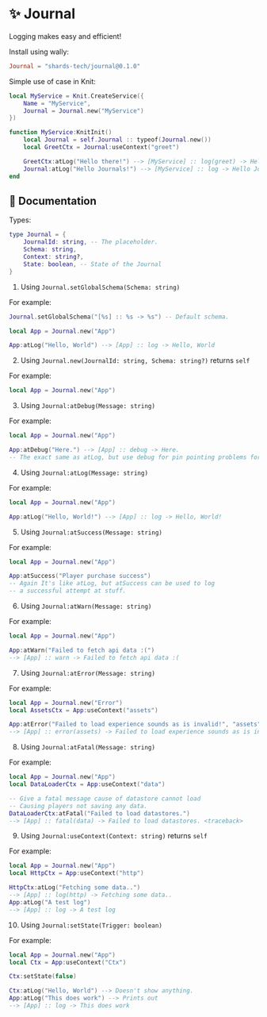 # ✨ Journal

Logging makes easy and efficient! 

Install using wally: 

```toml
Journal = "shards-tech/journal@0.1.0"
```

Simple use of case in Knit:

```lua
local MyService = Knit.CreateService({
    Name = "MyService",
    Journal = Journal.new("MyService")
})

function MyService:KnitInit()
    local Journal = self.Journal :: typeof(Journal.new())
    local GreetCtx = Journal:useContext("greet")

    GreetCtx:atLog("Hello there!") --> [MyService] :: log(greet) -> Hello there!
    Journal:atLog("Hello Journals!") --> [MyService] :: log -> Hello Journals!
end
```

## 📃 Documentation

Types:

```lua
type Journal = {
    JournalId: string, -- The placeholder.
    Schema: string,
    Context: string?,
    State: boolean, -- State of the Journal
}
```

1. Using `Journal.setGlobalSchema(Schema: string)` 

For example:

```lua
Journal.setGlobalSchema("[%s] :: %s -> %s") -- Default schema.

local App = Journal.new("App")

App:atLog("Hello, World") --> [App] :: log -> Hello, World
```

2. Using `Journal.new(JournalId: string, Schema: string?)` returns `self`

For example:

```lua
local App = Journal.new("App")
```

3. Using `Journal:atDebug(Message: string)`

For example:

```lua
local App = Journal.new("App")

App:atDebug("Here.") --> [App] :: debug -> Here.
-- The exact same as atLog, but use debug for pin pointing problems for developer.
```

4. Using `Journal:atLog(Message: string)`

For example:

```lua
local App = Journal.new("App")

App:atLog("Hello, World!") --> [App] :: log -> Hello, World!    
```

5. Using `Journal:atSuccess(Message: string)`

For example:

```lua
local App = Journal.new("App")

App:atSuccess("Player purchase success")
-- Again It's like atLog, but atSuccess can be used to log
-- a successful attempt at stuff.
```

6. Using `Journal:atWarn(Message: string)`

For example:

```lua
local App = Journal.new("App")

App:atWarn("Failed to fetch api data :(") 
--> [App] :: warn -> Failed to fetch api data :(
```

7. Using `Journal:atError(Message: string)`

For example:

```lua
local App = Journal.new("Error")
local AssetsCtx = App:useContext("assets")

App:atError("Failed to load experience sounds as is invalid!", "assets")
--> [App] :: error(assets) -> Failed to load experience sounds as is invalid! <traceback>
```

8. Using `Journal:atFatal(Message: string)`

For example:

```lua
local App = Journal.new("App")
local DataLoaderCtx = App:useContext("data")

-- Give a fatal message cause of datastore cannot load
-- Causing players not saving any data.
DataLoaderCtx:atFatal("Failed to load datastores.")
--> [App] :: fatal(data) -> Failed to load datastores. <traceback>
```

9. Using `Journal:useContext(Context: string)` returns `self`

For example:

```lua
local App = Journal.new("App")
local HttpCtx = App:useContext("http")

HttpCtx:atLog("Fetching some data..")
--> [App] :: log(http) -> Fetching some data..
App:atLog("A test log")
--> [App] :: log -> A test log
```

10. Using `Journal:setState(Trigger: boolean)`

For example:

```lua
local App = Journal.new("App")
local Ctx = App:useContext("Ctx")

Ctx:setState(false)

Ctx:atLog("Hello, World") --> Doesn't show anything.
App:atLog("This does work") --> Prints out 
--> [App] :: log -> This does work
```